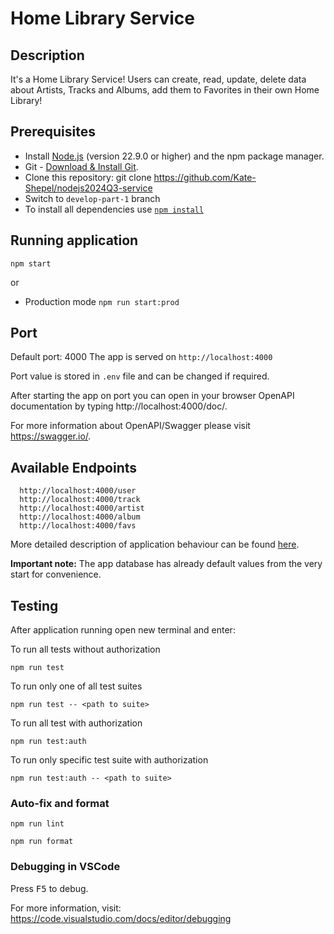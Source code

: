 # Home Library Service

## Description

It's a Home Library Service! Users can create, read, update, delete data about Artists, Tracks and Albums, add them to Favorites in their own Home Library!

## Prerequisites

- Install [Node.js](https://nodejs.org/en/download/package-manager) (version 22.9.0 or higher) and the npm package manager.
- Git - [Download & Install Git](https://git-scm.com/downloads).
- Clone this repository: git clone https://github.com/Kate-Shepel/nodejs2024Q3-service
- Switch to `develop-part-1` branch
- To install all dependencies use [`npm install`](https://docs.npmjs.com/cli/install)


## Running application

```
npm start
```

or 

- Production mode
    `npm run start:prod`

## Port

Default port: 4000
The app is served on `http://localhost:4000`

Port value is stored in `.env` file and can be changed if required.

After starting the app on port you can open
in your browser OpenAPI documentation by typing http://localhost:4000/doc/.

For more information about OpenAPI/Swagger please visit https://swagger.io/.

## Available Endpoints
```
  http://localhost:4000/user
  http://localhost:4000/track
  http://localhost:4000/artist
  http://localhost:4000/album
  http://localhost:4000/favs
```
More detailed description of application behaviour can be found [here](https://github.com/AlreadyBored/nodejs-assignments/blob/main/assignments/rest-service/assignment.md).

**Important note:** The app database has already default values from the very start for convenience.

## Testing

After application running open new terminal and enter:

To run all tests without authorization

```
npm run test
```

To run only one of all test suites

```
npm run test -- <path to suite>
```

To run all test with authorization

```
npm run test:auth
```

To run only specific test suite with authorization

```
npm run test:auth -- <path to suite>
```

### Auto-fix and format

```
npm run lint
```

```
npm run format
```

### Debugging in VSCode

Press <kbd>F5</kbd> to debug.

For more information, visit: https://code.visualstudio.com/docs/editor/debugging
